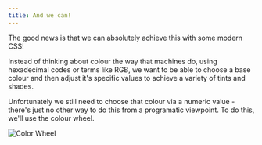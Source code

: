 ```yaml
---
title: And we can!
---
```


<div class="panels">
<div>

The good news is that we can absolutely achieve this with some modern CSS!

Instead of thinking about colour the way that machines do, using hexadecimal codes or terms like RGB, we want to be able to choose a base colour and then adjust it's specific values to achieve a variety of tints and shades.

Unfortunately we still need to choose that colour via a numeric value - there's just no other way to do this from a programatic viewpoint. To do this, we'll use the colour wheel.

</div>
<div>

![Color Wheel](../colour-wheel.png)

</div>
</div>






